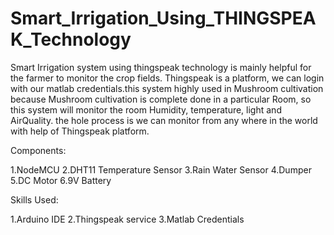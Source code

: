 # Smart_Irrigation_Using_THINGSPEAK_Technology
Smart Irrigation system using thingspeak technology is mainly helpful for the farmer to monitor the crop fields. Thingspeak is a platform, we can login with our matlab credentials.this system highly used in Mushroom cultivation because Mushroom cultivation is complete done in a particular Room, so this system will monitor the room Humidity, temperature, light and AirQuality. the hole process is we can monitor from any where in the world with help of Thingspeak platform.

Components:

1.NodeMCU
2.DHT11 Temperature Sensor
3.Rain Water Sensor
4.Dumper
5.DC Motor
6.9V Battery

Skills Used:

1.Arduino IDE
2.Thingspeak service
3.Matlab Credentials
